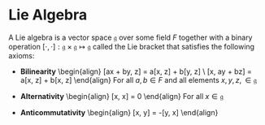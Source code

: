 # Lie Algebra

A Lie algebra is a vector space $\mathfrak{g}$ over some field $F$ together
with a binary operation $[\cdot, \cdot]: \mathfrak{g} \times \mathfrak{g}
\mapsto \mathfrak{g}$ called the Lie bracket that satisfies the following
axioms:

- **Bilinearity**
\begin{align}
  [ax + by, z] = a[x, z] + b[y, z] \\
  [x, ay + bz] = a[x, z] + b[x, z]
\end{align}
For all $a, b \in F$ and all elements $x, y, z, \in \mathfrak{g}$

- **Alternativity**
\begin{align}
  [x, x] = 0
\end{align}
For all $x \in \mathfrak{g}$

- **Anticommutativity**
\begin{align}
  [x, y] = -[y, x]
\end{align}
